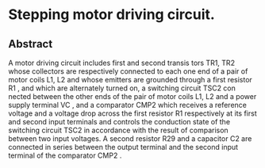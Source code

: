 # Stepping motor driving circuit.

## Abstract
A motor driving circuit includes first and second transis tors TR1, TR2 whose collectors are respectively connected to each one end of a pair of motor coils L1, L2 and whose emitters are grounded through a first resistor R1 , and which are alternately turned on, a switching circuit TSC2 con nected between the other ends of the pair of motor coils L1, L2 and a power supply terminal VC , and a comparator CMP2 which receives a reference voltage and a voltage drop across the first resistor R1 respectively at its first and second input terminals and controls the conduction state of the switching circuit TSC2 in accordance with the result of comparison between two input voltages. A second resistor R29 and a capacitor C2 are connected in series between the output terminal and the second input terminal of the comparator CMP2 .